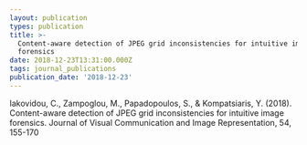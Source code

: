 ```yaml
---
layout: publication
types: publication
title: >-
  Content-aware detection of JPEG grid inconsistencies for intuitive image
  forensics
date: 2018-12-23T13:31:00.000Z
tags: journal_publications
publication_date: '2018-12-23'
---
```

Iakovidou, C., Zampoglou, M., Papadopoulos, S., & Kompatsiaris, Y. (2018). Content-aware detection of JPEG grid inconsistencies for intuitive image forensics. Journal of Visual Communication and Image Representation, 54, 155-170
